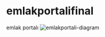 # emlakportalifinal
emlak portalı 
![emlakportali-diagram](https://github.com/kaancoskun/emlakportalifinal/assets/122540744/48defae8-3d63-43c0-a0b7-edc6cf27f4f6)
